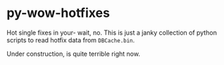 # py-wow-hotfixes

Hot single fixes in your- wait, no. This is just a janky collection of python scripts to read hotfix data from `DBCache.bin`.

Under construction, is quite terrible right now.
